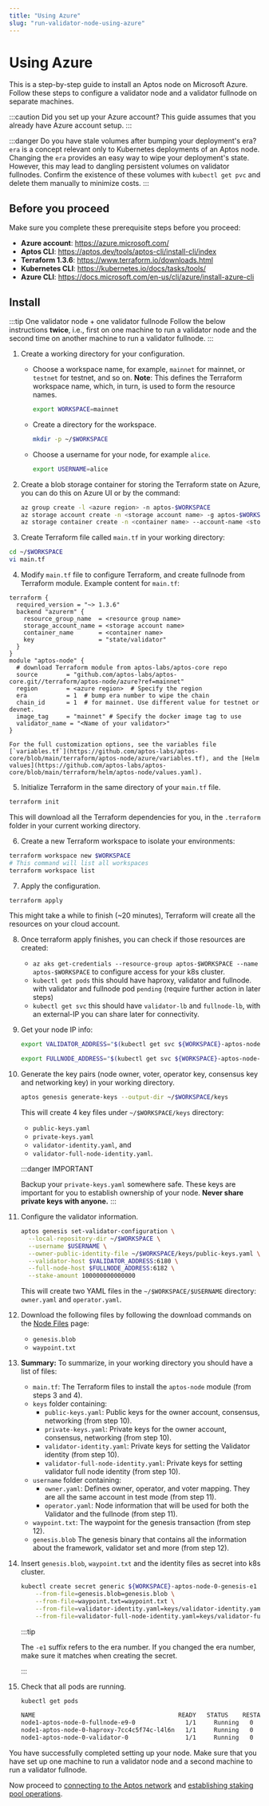 ```yaml
---
title: "Using Azure"
slug: "run-validator-node-using-azure"
---
```


# Using Azure

This is a step-by-step guide to install an Aptos node on Microsoft Azure. Follow these steps to configure a validator node and a validator fullnode on separate machines.

:::caution Did you set up your Azure account?
This guide assumes that you already have Azure account setup.
:::

:::danger Do you have stale volumes after bumping your deployment's era?
`era` is a concept relevant only to Kubernetes deployments of an Aptos node. Changing the `era` provides an easy way to wipe your deployment's state. However, this may lead to dangling persistent volumes on validator fullnodes. Confirm the existence of these volumes with `kubectl get pvc` and delete them manually to minimize costs.
:::

## Before you proceed

Make sure you complete these prerequisite steps before you proceed:

- **Azure account**: https://azure.microsoft.com/
- **Aptos CLI**: https://aptos.dev/tools/aptos-cli/install-cli/index
- **Terraform 1.3.6**: https://www.terraform.io/downloads.html
- **Kubernetes CLI**: https://kubernetes.io/docs/tasks/tools/
- **Azure CLI**: https://docs.microsoft.com/en-us/cli/azure/install-azure-cli

## Install

:::tip One validator node + one validator fullnode
Follow the below instructions **twice**, i.e., first on one machine to run a validator node and the second time on another machine to run a validator fullnode.
:::

1. Create a working directory for your configuration.

   - Choose a workspace name, for example, `mainnet` for mainnet, or `testnet` for testnet, and so on. **Note**: This defines the Terraform workspace name, which, in turn, is used to form the resource names.

     ```bash
     export WORKSPACE=mainnet
     ```

   - Create a directory for the workspace.

     ```bash
     mkdir -p ~/$WORKSPACE
     ```

   - Choose a username for your node, for example `alice`.

     ```bash
     export USERNAME=alice
     ```

2. Create a blob storage container for storing the Terraform state on Azure, you can do this on Azure UI or by the command:

   ```bash
   az group create -l <azure region> -n aptos-$WORKSPACE
   az storage account create -n <storage account name> -g aptos-$WORKSPACE -l <azure region> --sku Standard_LRS
   az storage container create -n <container name> --account-name <storage account name> --resource-group aptos-$WORKSPACE
   ```

3. Create Terraform file called `main.tf` in your working directory:

```bash
cd ~/$WORKSPACE
vi main.tf
```

4. Modify `main.tf` file to configure Terraform, and create fullnode from Terraform module. Example content for `main.tf`:

```
terraform {
  required_version = "~> 1.3.6"
  backend "azurerm" {
    resource_group_name  = <resource group name>
    storage_account_name = <storage account name>
    container_name       = <container name>
    key                  = "state/validator"
  }
}
module "aptos-node" {
  # download Terraform module from aptos-labs/aptos-core repo
  source        = "github.com/aptos-labs/aptos-core.git//terraform/aptos-node/azure?ref=mainnet"
  region        = <azure region>  # Specify the region
  era           = 1  # bump era number to wipe the chain
  chain_id      = 1  # for mainnet. Use different value for testnet or devnet.
  image_tag     = "mainnet" # Specify the docker image tag to use
  validator_name = "<Name of your validator>"
}
```

    For the full customization options, see the variables file [`variables.tf`](https://github.com/aptos-labs/aptos-core/blob/main/terraform/aptos-node/azure/variables.tf), and the [Helm values](https://github.com/aptos-labs/aptos-core/blob/main/terraform/helm/aptos-node/values.yaml).

5. Initialize Terraform in the same directory of your `main.tf` file.

```bash
terraform init
```

This will download all the Terraform dependencies for you, in the `.terraform` folder in your current working directory.

6. Create a new Terraform workspace to isolate your environments:

```bash
terraform workspace new $WORKSPACE
# This command will list all workspaces
terraform workspace list
```

7. Apply the configuration.

```bash
terraform apply
```

This might take a while to finish (~20 minutes), Terraform will create all the resources on your cloud account.

8. Once terraform apply finishes, you can check if those resources are created:

   - `az aks get-credentials --resource-group aptos-$WORKSPACE --name aptos-$WORKSPACE` to configure access for your k8s cluster.
   - `kubectl get pods` this should have haproxy, validator and fullnode. with validator and fullnode pod `pending` (require further action in later steps)
   - `kubectl get svc` this should have `validator-lb` and `fullnode-lb`, with an external-IP you can share later for connectivity.

9. Get your node IP info:

   ```bash
   export VALIDATOR_ADDRESS="$(kubectl get svc ${WORKSPACE}-aptos-node-0-validator-lb --output jsonpath='{.status.loadBalancer.ingress[0].hostname}')"

   export FULLNODE_ADDRESS="$(kubectl get svc ${WORKSPACE}-aptos-node-0-fullnode-lb --output jsonpath='{.status.loadBalancer.ingress[0].hostname}')"
   ```

10. Generate the key pairs (node owner, voter, operator key, consensus key and networking key) in your working directory.

    ```bash
    aptos genesis generate-keys --output-dir ~/$WORKSPACE/keys
    ```

    This will create 4 key files under `~/$WORKSPACE/keys` directory:

    - `public-keys.yaml`
    - `private-keys.yaml`
    - `validator-identity.yaml`, and
    - `validator-full-node-identity.yaml`.

    :::danger IMPORTANT

    Backup your `private-keys.yaml` somewhere safe. These keys are important for you to establish ownership of your node. **Never share private keys with anyone.**
    :::

11. Configure the validator information.

    ```bash
    aptos genesis set-validator-configuration \
      --local-repository-dir ~/$WORKSPACE \
      --username $USERNAME \
      --owner-public-identity-file ~/$WORKSPACE/keys/public-keys.yaml \
      --validator-host $VALIDATOR_ADDRESS:6180 \
      --full-node-host $FULLNODE_ADDRESS:6182 \
      --stake-amount 100000000000000

    ```

    This will create two YAML files in the `~/$WORKSPACE/$USERNAME` directory: `owner.yaml` and `operator.yaml`.

12. Download the following files by following the download commands on the [Node Files](../../../node-files-all-networks/node-files.md) page:

    - `genesis.blob`
    - `waypoint.txt`

13. **Summary:** To summarize, in your working directory you should have a list of files:

    - `main.tf`: The Terraform files to install the `aptos-node` module (from steps 3 and 4).
    - `keys` folder containing:
      - `public-keys.yaml`: Public keys for the owner account, consensus, networking (from step 10).
      - `private-keys.yaml`: Private keys for the owner account, consensus, networking (from step 10).
      - `validator-identity.yaml`: Private keys for setting the Validator identity (from step 10).
      - `validator-full-node-identity.yaml`: Private keys for setting validator full node identity (from step 10).
    - `username` folder containing:
      - `owner.yaml`: Defines owner, operator, and voter mapping. They are all the same account in test mode (from step 11).
      - `operator.yaml`: Node information that will be used for both the Validator and the fullnode (from step 11).
    - `waypoint.txt`: The waypoint for the genesis transaction (from step 12).
    - `genesis.blob` The genesis binary that contains all the information about the framework, validator set and more (from step 12).

14. Insert `genesis.blob`, `waypoint.txt` and the identity files as secret into k8s cluster.

    ```bash
    kubectl create secret generic ${WORKSPACE}-aptos-node-0-genesis-e1 \
        --from-file=genesis.blob=genesis.blob \
        --from-file=waypoint.txt=waypoint.txt \
        --from-file=validator-identity.yaml=keys/validator-identity.yaml \
        --from-file=validator-full-node-identity.yaml=keys/validator-full-node-identity.yaml
    ```

    :::tip

    The `-e1` suffix refers to the era number. If you changed the era number, make sure it matches when creating the secret.

    :::

15. Check that all pods are running.

    ```bash
    kubectl get pods

    NAME                                        READY   STATUS    RESTARTS   AGE
    node1-aptos-node-0-fullnode-e9-0              1/1     Running   0          4h31m
    node1-aptos-node-0-haproxy-7cc4c5f74c-l4l6n   1/1     Running   0          4h40m
    node1-aptos-node-0-validator-0                1/1     Running   0          4h30m
    ```

You have successfully completed setting up your node. Make sure that you have set up one machine to run a validator node and a second machine to run a validator fullnode.

Now proceed to [connecting to the Aptos network](../connect-to-aptos-network.md) and [establishing staking pool operations](../staking-pool-operations.md).

